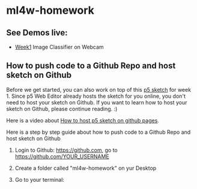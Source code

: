 # ml4w-homework

## See Demos live:
- [Week1](https://yining1023.github.io/ml4w-homework/week1/) Image Classifier on Webcam

## How to push code to a Github Repo and host sketch on Github
Before we get started, you can also work on top of this [p5 sketch](https://editor.p5js.org/ml5/sketches/rJ-C5AQ5X) for week 1. Since p5 Web Editor already hosts the sketch for you online, you don't need to host your sketch on Github. If you want to learn how to host your sketch on Github, please continue reading.  :)

Here is a video about [How to host p5 sketch on github pages](https://youtu.be/8HPYsDTk17A).

Here is a step by step guide about how to push code to a Github Repo and host sketch on Github
1. Login to Github: https://github.com, go to https://github.com/YOUR_USERNAME

1. Create a folder called "ml4w-homework" on yur Desktop

2. Go to your terminal: 
